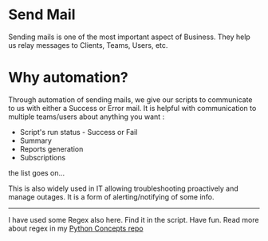 # Send Mail

Sending mails is one of the most important aspect of Business. 
They help us relay messages to Clients, Teams, Users, etc.

# Why automation?

Through automation of sending mails, we give our scripts to communicate to us with either a Success or Error mail.
It is helpful with communication to multiple teams/users about anything you want :
* Script's run status - Success or Fail
* Summary
* Reports generation
* Subscriptions
 
the list goes on...

This is also widely used in IT allowing troubleshooting proactively and manage outages.
It is a form of alerting/notifying of some info.

<hr/>

I have used some Regex also here. Find it in the script. Have fun.
Read more about regex in my <a href="https://github.com/Tanishk-Sharma/Python-Concepts/tree/main/Regular%20Expressions#regular-expressions-aka-regex">Python Concepts repo</a>

